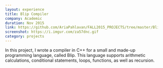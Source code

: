 ```yaml
---
layout: experience
title: Blip Compiler
company: Academic
duration: Nov 2015
link: https://github.com/AriaPahlavan/FALL2015_PROJECTS/tree/master/Blip%20Compiler%20Project
screenshot: https://i.imgur.com/za57dnc.gif
category: projects
---
```

<p>
In this project, I wrote a compiler in C++ for a small and made-up
programming language, called Blip. This language supports arithmetic
calculations, conditional statements, loops, functions, as well as
recursion.
</p>
